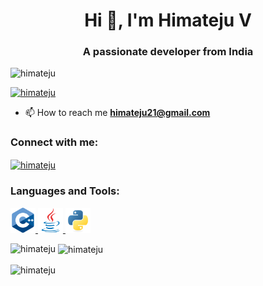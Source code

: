 <h1 align="center">Hi 👋, I'm Himateju V</h1>
<h3 align="center">A passionate developer from India</h3>

<p align="left"> <img src="https://komarev.com/ghpvc/?username=himateju&label=Profile%20views&color=0e75b6&style=flat" alt="himateju" /> </p>

<p align="left"> <a href="https://github.com/ryo-ma/github-profile-trophy"><img src="https://github-profile-trophy.vercel.app/?username=himateju" alt="himateju" /></a> </p>

- 📫 How to reach me **himateju21@gmail.com**

<h3 align="left">Connect with me:</h3>
<p align="left">
<a href="https://linkedin.com/in/himateju-v-" target="blank"><img align="center" src="https://raw.githubusercontent.com/rahuldkjain/github-profile-readme-generator/master/src/images/icons/Social/linked-in-alt.svg" alt="himateju" height="30" width="40" /></a>
</p>

<h3 align="left">Languages and Tools:</h3>
<p align="left"> <a href="https://www.w3schools.com/cpp/" target="_blank" rel="noreferrer"> <img src="https://raw.githubusercontent.com/devicons/devicon/master/icons/cplusplus/cplusplus-original.svg" alt="cplusplus" width="40" height="40"/> </a> <a href="https://www.java.com" target="_blank" rel="noreferrer"> <img src="https://raw.githubusercontent.com/devicons/devicon/master/icons/java/java-original.svg" alt="java" width="40" height="40"/> </a> <a href="https://www.python.org" target="_blank" rel="noreferrer"> <img src="https://raw.githubusercontent.com/devicons/devicon/master/icons/python/python-original.svg" alt="python" width="40" height="40"/> </a> </p>

<p><img align="left" src="https://github-readme-stats.vercel.app/api/top-langs?username=himateju&show_icons=true&locale=en&layout=compact" alt="himateju" /></p>

<p>&nbsp;<img align="center" src="https://github-readme-stats.vercel.app/api?username=himateju&show_icons=true&locale=en" alt="himateju" /></p>

<p><img align="center" src="https://github-readme-streak-stats.herokuapp.com/?user=himateju&" alt="himateju" /></p>
